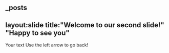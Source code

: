 _posts
---
layout:slide
title:"Welcome to our second slide!"
"Happy to see you"
---
Your text
Use the left arrow to go back!
